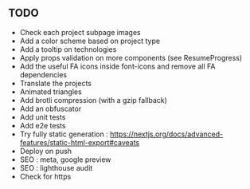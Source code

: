 ## TODO
- Check each project subpage images
- Add a color scheme based on project type
- Add a tooltip on technologies 
- Apply props validation on more components (see ResumeProgress)
- Add the useful FA icons inside font-icons and remove all FA dependencies
- Translate the projects
- Animated triangles
- Add brotli compression (with a gzip fallback)
- Add an obfuscator
- Add unit tests 
- Add e2e tests
- Try fully static generation : https://nextjs.org/docs/advanced-features/static-html-export#caveats
- Deploy on push
- SEO : meta, google preview
- SEO : lighthouse audit
- Check for https